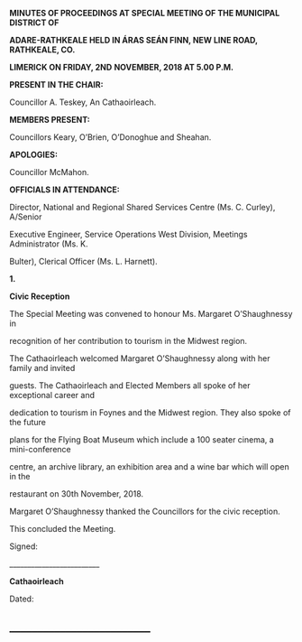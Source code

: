 **MINUTES OF PROCEEDINGS AT SPECIAL MEETING OF THE MUNICIPAL DISTRICT OF**

**ADARE-RATHKEALE HELD IN ÁRAS SEÁN FINN, NEW LINE ROAD, RATHKEALE, CO.**

**LIMERICK ON FRIDAY, 2ND** **NOVEMBER, 2018 AT 5.00 P.M.**

**PRESENT IN THE CHAIR:**

Councillor A. Teskey, An Cathaoirleach.

**MEMBERS PRESENT:**

Councillors Keary, O’Brien, O’Donoghue and Sheahan.

**APOLOGIES:**

Councillor McMahon.

**OFFICIALS IN ATTENDANCE:**

Director, National and Regional Shared Services Centre (Ms. C. Curley), A/Senior

Executive Engineer, Service Operations West Division, Meetings Administrator (Ms. K.

Bulter), Clerical Officer (Ms. L. Harnett).

**1.**

**Civic Reception**

The Special Meeting was convened to honour Ms. Margaret O’Shaughnessy in

recognition of her contribution to tourism in the Midwest region.

The Cathaoirleach welcomed Margaret O’Shaughnessy along with her family and invited

guests. The Cathaoirleach and Elected Members all spoke of her exceptional career and

dedication to tourism in Foynes and the Midwest region. They also spoke of the future

plans for the Flying Boat Museum which include a 100 seater cinema, a mini-conference

centre, an archive library, an exhibition area and a wine bar which will open in the

restaurant on 30th November, 2018.

Margaret O’Shaughnessy thanked the Councillors for the civic reception.

This concluded the Meeting.

Signed:

\_\_\_\_\_\_\_\_\_\_\_\_\_\_\_\_\_\_\_\_\_\_\_\_\_

**Cathaoirleach**

Dated:

\_\_\_\_\_\_\_\_\_\_\_\_\_\_\_\_\_\_\_\_\_\_\_\_\_
---
